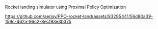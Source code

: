 Rocket landing simulator using Proximal Policy Optimization






https://github.com/aerioy/PPO-rocket-land/assets/93295441/56d80a39-159c-462a-96c2-8ecf93e3b375

